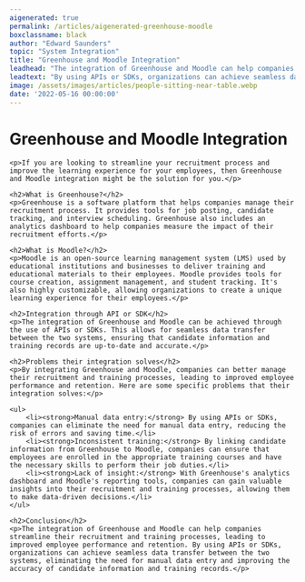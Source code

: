```yaml
---
aigenerated: true
permalink: /articles/aigenerated-greenhouse-moodle
boxclassname: black
author: "Edward Saunders"
topic: "System Integration"
title: "Greenhouse and Moodle Integration"
leadhead: "The integration of Greenhouse and Moodle can help companies streamline their recruitment and training processes, leading to improved employee performance and retention"
leadtext: "By using APIs or SDKs, organizations can achieve seamless data transfer between the two systems, eliminating the need for manual data entry and improving the accuracy of candidate information and training records."
image: /assets/images/articles/people-sitting-near-table.webp
date: '2022-05-16 00:00:00'
---
```

<div class="arttext">	<h1>Greenhouse and Moodle Integration</h1>

	<p>If you are looking to streamline your recruitment process and improve the learning experience for your employees, then Greenhouse and Moodle integration might be the solution for you.</p>

	<h2>What is Greenhouse?</h2>
	<p>Greenhouse is a software platform that helps companies manage their recruitment process. It provides tools for job posting, candidate tracking, and interview scheduling. Greenhouse also includes an analytics dashboard to help companies measure the impact of their recruitment efforts.</p>

	<h2>What is Moodle?</h2>
	<p>Moodle is an open-source learning management system (LMS) used by educational institutions and businesses to deliver training and educational materials to their employees. Moodle provides tools for course creation, assignment management, and student tracking. It's also highly customizable, allowing organizations to create a unique learning experience for their employees.</p>

	<h2>Integration through API or SDK</h2>
	<p>The integration of Greenhouse and Moodle can be achieved through the use of APIs or SDKs. This allows for seamless data transfer between the two systems, ensuring that candidate information and training records are up-to-date and accurate.</p>

	<h2>Problems their integration solves</h2>
	<p>By integrating Greenhouse and Moodle, companies can better manage their recruitment and training processes, leading to improved employee performance and retention. Here are some specific problems that their integration solves:</p>

	<ul>
		<li><strong>Manual data entry:</strong> By using APIs or SDKs, companies can eliminate the need for manual data entry, reducing the risk of errors and saving time.</li>
		<li><strong>Inconsistent training:</strong> By linking candidate information from Greenhouse to Moodle, companies can ensure that employees are enrolled in the appropriate training courses and have the necessary skills to perform their job duties.</li>
		<li><strong>Lack of insight:</strong> With Greenhouse's analytics dashboard and Moodle's reporting tools, companies can gain valuable insights into their recruitment and training processes, allowing them to make data-driven decisions.</li>
	</ul>

	<h2>Conclusion</h2>
	<p>The integration of Greenhouse and Moodle can help companies streamline their recruitment and training processes, leading to improved employee performance and retention. By using APIs or SDKs, organizations can achieve seamless data transfer between the two systems, eliminating the need for manual data entry and improving the accuracy of candidate information and training records.</p>

</div>